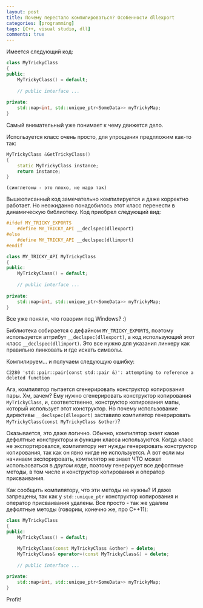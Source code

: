 ```yaml
---
layout: post
title: Почему перестало компилироваться? Особенности dllexport
categories: [programming]
tags: [C++, visual studio, dll]
comments: true
---
```


Имеется следующий код:
``` cpp
class MyTrickyClass
{
public:
    MyTrickyClass() = default;
    
    // public interface ... 
    
private:
    std::map<int, std::unique_ptr<SomeData>> myTrickyMap;
}
```

Самый внимательный уже понимает к чему движется дело.

Используется класс очень просто, для упрощения предпложим как-то так:
``` cpp
MyTrickyClass &GetTrickyClass()
{
    static MyTrickyClass instance;
    return instance;
}
```
`(синглетоны - это плохо, не надо так)`

Вышеописанный код замечательно компилируется и даже корректно работает. 
Но неожиданно понадобилось этот класс перенести в динамическую библиотеку.
Код приобрел следующий вид:

``` cpp
#ifdef MY_TRICKY_EXPORTS
    #define MY_TRICKY_API __declspec(dllexport)
#else
    #define MY_TRICKY_API __declspec(dllimport)
#endif

class MY_TRICKY_API MyTrickyClass
{
public:
    MyTrickyClass() = default;
    
    // public interface ... 
    
private:
    std::map<int, std::unique_ptr<SomeData>> myTrickyMap;
}
```
Все уже поняли, что говорим под Windows? :)

Библиотека собирается с дефайном ``MY_TRICKY_EXPORTS``, поэтому используется аттрибут ``__declspec(dllexport)``, а код
использующий этот класс  ``__declspec(dllimport)``. Это все нужно для указания линкеру как правильно линковать и где искать символы.

Компилируем... и получаем следующую ошибку:

```C2280 'std::pair::pair(const std::pair &)': attempting to reference a deleted function```

Ага, компилятор пытается сгенерировать конструктор копирования пары. Хм, зачем? 
Ему нужно сгенерировать конструктор копирования ``MyTrickyClass``, и, соответственно, конструктор копирования мапы, 
который использует этот конструктор.
Но почему использование директивы  ``__declspec(dllexport)`` заставило компилятор генерировать ``MyTrickyClass(const MyTrickyClass &other)``?
 
Оказывается, это даже логично.
Обычно, компилятор знает какие дефолтные конструкторы и функции класса используются.
Когда класс не экспортировался, компилятору нет нужды генерировать конструктор копирования, так как он явно нигде не используется.
А вот если мы начинаем экспорировать, компилятор не знает ЧТО может использоваться в *другом коде*, поэтому генерирует все дефолтные 
методы, в том числе и конструктор копирования и оператор присваивания. 

Как сообщить компилятору, что эти методы не нужны? И даже запрещены, так как у ``std::unique_ptr`` конструктор копирования и оператор 
присваивания удалены. 
Все просто - так же удалим дефолтные методы (говорим, конечно же, про C++11):

``` cpp
class MyTrickyClass
{
public:
    MyTrickyClass() = default;

    MyTrickyClass(const MyTrickyClass &other) = delete;
    MyTrickyClass& operator=(const MyTrickyClass&) = delete;
    
    // public interface ... 
    
private:
    std::map<int, std::unique_ptr<SomeData>> myTrickyMap;
}
```
  
Profit!